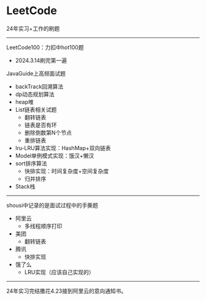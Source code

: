 # LeetCode
24年实习+工作的刷题

------------------

LeetCode100：力扣中hot100题

- 2024.3.14刷完第一遍

JavaGuide上高频面试题

- backTrack回溯算法
- dp动态规划算法
- heap堆
- List链表相关试题
  - 翻转链表
  - 链表是否有环
  - 删除倒数第N个节点
  - 重排链表
- lru-LRU算法实现：HashMap+双向链表
- Model单例模式实现：饿汉+懒汉
- sort排序算法
  - 快排实现：时间复杂度+空间复杂度
  - 归并排序
- Stack栈

----------------------------------

shousi中记录的是面试过程中的手撕题

- 阿里云
  - 多线程顺序打印
- 美团
  - 翻转链表
- 腾讯
  - 快排实现
- 饿了么
  - LRU实现（应该自己实现的）

---------------------------------

24年实习完结撒花4.23接到阿里云的意向通知书。



